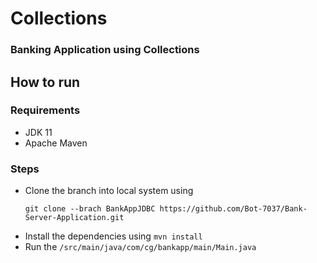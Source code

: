 # Collections
### Banking Application using Collections

## How to run
### Requirements
- JDK 11
- Apache Maven
### Steps
- Clone the branch into local system using
  ```
  git clone --brach BankAppJDBC https://github.com/Bot-7037/Bank-Server-Application.git
  ```
- Install the dependencies using `mvn install`
- Run the `/src/main/java/com/cg/bankapp/main/Main.java`
